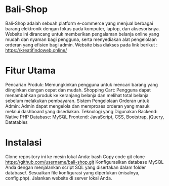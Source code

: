 # Bali-Shop

Bali-Shop adalah sebuah platform e-commerce yang menjual berbagai barang elektronik dengan fokus pada komputer, laptop, dan aksesorisnya. Website ini dirancang untuk memberikan pengalaman belanja online yang mudah dan nyaman bagi pengguna, serta menyediakan alat pengelolaan orderan yang efisien bagi admin.
Website bisa diakses pada link berikut : https://kreatifindoweb.online/

# Fitur Utama

Pencarian Produk: Memungkinkan pengguna untuk mencari barang yang diinginkan dengan cepat dan mudah.
Shopping Cart: Pengguna dapat menambahkan produk ke keranjang belanja dan melihat total belanja sebelum melakukan pembayaran.
Sistem Pengelolaan Orderan untuk Admin: Admin dapat mengelola dan memproses orderan yang masuk melalui dashboard yang disediakan.
Teknologi yang Digunakan
Backend: Native PHP
Database: MySQL
Frontend: JavaScript, CSS, Bootstrap, jQuery, Datatables

# Instalasi

Clone repository ini ke mesin lokal Anda:
bash
Copy code
git clone https://github.com/username/bali-shop.git
Konfigurasikan database MySQL Anda dengan menjalankan script SQL yang disertakan dalam folder database/.
Sesuaikan file konfigurasi yang diperlukan (misalnya, config.php).
Jalankan website di server lokal Anda.
